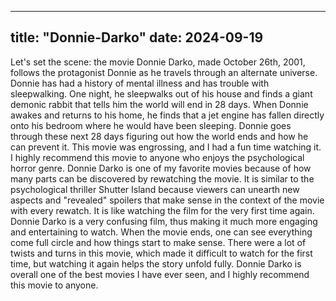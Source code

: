 ---
title: "Donnie-Darko"
date: 2024-09-19
--
Let's set the scene: the movie Donnie Darko, made October 26th, 2001, follows the protagonist Donnie as he travels through an alternate universe. Donnie has had a history of mental illness and has trouble with sleepwalking. One night, he sleepwalks out of his house and finds a giant demonic rabbit that tells him the world will end in 28 days. When Donnie awakes and returns to his home, he finds that a jet engine has fallen directly onto his bedroom where he would have been sleeping. Donnie goes through these next 28 days figuring out how the world ends and how he can prevent it.
This movie was engrossing, and I had a fun time watching it. I highly recommend this movie to anyone who enjoys the psychological horror genre. Donnie Darko is one of my favorite movies because of how many parts can be discovered by rewatching the movie. It is similar to the psychological thriller Shutter Island because viewers can unearth new aspects and "revealed" spoilers that make sense in the context of the movie with every rewatch. It is like watching the film for the very first time again. Donnie Darko is a very confusing film, thus making it much more engaging and entertaining to watch. When the movie ends, one can see everything come full circle and how things start to make sense. There were a lot of twists and turns in this movie, which made it difficult to watch for the first time, but watching it again helps the story unfold fully. Donnie Darko is overall one of the best movies I have ever seen, and I highly recommend this movie to anyone.
